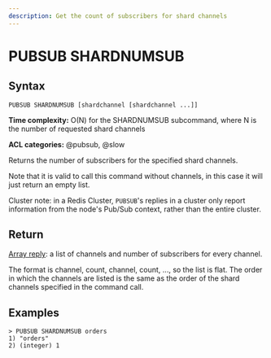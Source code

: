 ```yaml
---
description: Get the count of subscribers for shard channels
---
```


# PUBSUB SHARDNUMSUB

## Syntax

    PUBSUB SHARDNUMSUB [shardchannel [shardchannel ...]]

**Time complexity:** O(N) for the SHARDNUMSUB subcommand, where N is the number of requested shard channels

**ACL categories:** @pubsub, @slow

Returns the number of subscribers for the specified shard channels.

Note that it is valid to call this command without channels, in this case it will just return an empty list.

Cluster note: in a Redis Cluster, `PUBSUB`'s replies in a cluster only report information from the node's Pub/Sub context, rather than the entire cluster.

## Return

[Array reply](https://redis.io/docs/reference/protocol-spec#resp-arrays): a list of channels and number of subscribers for every channel.

The format is channel, count, channel, count, ..., so the list is flat. The order in which the channels are listed is the same as the order of the shard channels specified in the command call.

## Examples

```
> PUBSUB SHARDNUMSUB orders
1) "orders"
2) (integer) 1
```
